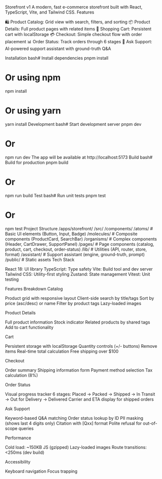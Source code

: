 Storefront v1
A modern, fast e-commerce storefront built with React, TypeScript, Vite, and Tailwind CSS.
Features

🛍️ Product Catalog: Grid view with search, filters, and sorting
📦 Product Details: Full product pages with related items
🛒 Shopping Cart: Persistent cart with localStorage
💳 Checkout: Simple checkout flow with order placement
📊 Order Status: Track orders through 6 stages
💬 Ask Support: AI-powered support assistant with ground-truth Q&A

Installation
bash# Install dependencies
pnpm install

# Or using npm
npm install

# Or using yarn
yarn install
Development
bash# Start development server
pnpm dev

# Or
npm run dev
The app will be available at http://localhost:5173
Build
bash# Build for production
pnpm build

# Or
npm run build
Test
bash# Run unit tests
pnpm test

# Or
npm test
Project Structure
/apps/storefront/
  /src/
    /components/
      /atoms/          # Basic UI elements (Button, Input, Badge)
      /molecules/      # Composite components (ProductCard, SearchBar)
      /organisms/      # Complex components (Header, CartDrawer, SupportPanel)
    /pages/            # Page components (catalog, product, cart, checkout, order-status)
    /lib/              # Utilities (API, router, store, format)
    /assistant/        # Support assistant (engine, ground-truth, prompt)
  /public/             # Static assets
Tech Stack

React 18: UI library
TypeScript: Type safety
Vite: Build tool and dev server
Tailwind CSS: Utility-first styling
Zustand: State management
Vitest: Unit testing

Features Breakdown
Catalog

Product grid with responsive layout
Client-side search by title/tags
Sort by price (asc/desc) or name
Filter by product tags
Lazy-loaded images

Product Details

Full product information
Stock indicator
Related products by shared tags
Add to cart functionality

Cart

Persistent storage with localStorage
Quantity controls (+/- buttons)
Remove items
Real-time total calculation
Free shipping over $100

Checkout

Order summary
Shipping information form
Payment method selection
Tax calculation (8%)

Order Status

Visual progress tracker
6 stages: Placed → Packed → Shipped → In Transit → Out for Delivery → Delivered
Carrier and ETA display for shipped orders

Ask Support

Keyword-based Q&A matching
Order status lookup by ID
PII masking (shows last 4 digits only)
Citation with [Qxx] format
Polite refusal for out-of-scope queries

Performance

Cold load: ~150KB JS (gzipped)
Lazy-loaded images
Route transitions: <250ms (dev build)

Accessibility

Keyboard navigation
Focus trapping
